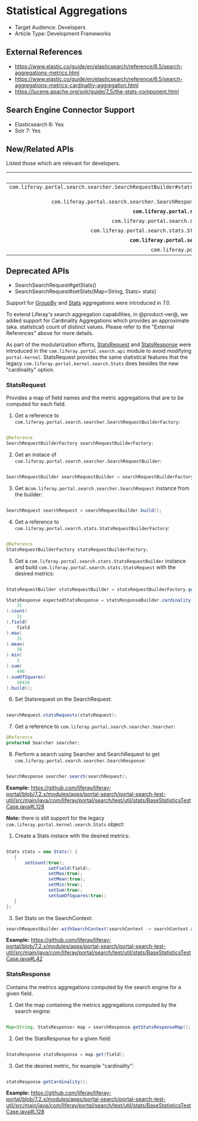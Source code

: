 # Statistical Aggregations

* Target Audience: Developers
* Article Type: Development Frameworks

## External References

* https://www.elastic.co/guide/en/elasticsearch/reference/6.5/search-aggregations-metrics.html
* https://www.elastic.co/guide/en/elasticsearch/reference/6.5/search-aggregations-metrics-cardinality-aggregation.html
* https://lucene.apache.org/solr/guide/7_5/the-stats-component.html

## Search Engine Connector Support
* Elasticsearch 6: Yes
* Solr 7: Yes

## New/Related APIs

Listed those which are relevant for developers.
 
API (FQCN) | Provided by Artifact |
---------: | :------------------: |
`com.liferay.portal.search.searcher.SearchRequestBuilder#statsRequests(StatsRequest... statsRequests)` | com.liferay.portal.search.api
`com.liferay.portal.search.searcher.SearchResponse#getStatsResponseMap()` | com.liferay.portal.search.api
**`com.liferay.portal.search.stats.StatsRequest`** |	com.liferay.portal.search.api
`com.liferay.portal.search.stats.StatsRequestBuilder` |	com.liferay.portal.search.api
`com.liferay.portal.search.stats.StatsRequestBuilderFactory` |	com.liferay.portal.search.api
**`com.liferay.portal.search.stats.StatsResponse`** |	com.liferay.portal.search.api
`com.liferay.portal.kernel.search.Stats` | portal-kernel

## Deprecated APIs
* SearchSearchRequest#getStats()
* SearchSearchRequest#setStats(Map<String, Stats> stats)


Support for [GroupBy](https://github.com/liferay/liferay-portal/blob/7.2.x/portal-kernel/src/com/liferay/portal/kernel/search/GroupBy.java) and [Stats](https://github.com/liferay/liferay-portal/blob/7.2.x/portal-kernel/src/com/liferay/portal/kernel/search/Stats.java) aggregations were introduced in 7.0.

To extend Liferay's search aggregation capabilities, in @product-ver@, we added support for Cardinality Aggregations which provides an approximate (aka. statistical) count of distinct values. Please refer to the "External References" above for more details.

As part of the modularization efforts, [StatsRequest](https://github.com/liferay/liferay-portal/blob/7.2.x/modules/apps/portal-search/portal-search-api/src/main/java/com/liferay/portal/search/stats/StatsRequest.java) and [StatsResponse](https://github.com/liferay/liferay-portal/blob/7.2.x/modules/apps/portal-search/portal-search-api/src/main/java/com/liferay/portal/search/stats/StatsResponse.java) were introduced in the `com.liferay.portal.search.api` module to avoid modifying `portal-kernel`. StatsRequest provides the same statistical features that the legacy `com.liferay.portal.kernel.search.Stats` does besides the new "cardinality" option.

### StatsRequest

Provides a map of field names and the metric aggregations that are to be computed for each field.

1. Get a reference to `com.liferay.portal.search.searcher.SearchRequestBuilderFactory`:
```java

@Reference
SearchRequestBuilderFactory searchRequestBuilderFactory;
```
2. Get an instace of `com.liferay.portal.search.searcher.SearchRequestBuilder`:
```java

SearchRequestBuilder searchRequestBuilder = searchRequestBuilderFactory.getSearchRequestBuilder();
```
3. Get a`com.liferay.portal.search.searcher.SearchRequest` instance from the builder:
```java

SearchRequest searchRequest = searchRequestBuilder.build();
```
4. Get a reference to `com.liferay.portal.search.stats.StatsRequestBuilderFactory`:
```java

@Reference
StatsRequestBuilderFactory statsRequestBuilderFactory;
```
5. Get a `com.liferay.portal.search.stats.StatsRequestBuilder` instance and build `com.liferay.portal.search.stats.StatsRequest` with the desired metrics:
```java

StatsRequestBuilder statsRequestBuilder = statsRequestBuilderFactory.getStatsRequestBuilder();

StatsResponse expectedStatsResponse = statsResponseBuilder.cardinality(
    31
).count(
    31
).field(
    field
).max(
    31
).mean(
    16
).min(
    1
).sum(
    496
).sumOfSquares(
    10416
).build();
```
6. Set Statsrequest on the SearchRequest:
```java

searchRequest.statsRequests(statsRequest);
```
7. Get a reference to `com.liferay.portal.search.searcher.Searcher`:
```java
@Reference
protected Searcher searcher;
```
8. Perform a search using Searcher and SearchRequest to get `com.liferay.portal.search.searcher.SearchResponse`:
```java

SearchResponse searcher.search(searchRequest);
```

**Example:** https://github.com/liferay/liferay-portal/blob/7.2.x/modules/apps/portal-search/portal-search-test-util/src/main/java/com/liferay/portal/search/test/util/stats/BaseStatisticsTestCase.java#L128

**Note:** there is still support for the legacy `com.liferay.portal.kernel.search.Stats` object:

1. Create a Stats instace with the desired metrics:
```java

Stats stats = new Stats() {
   {
       setCount(true);
    			setField(field);
    			setMax(true);
    			setMean(true);
    			setMin(true);
    			setSum(true);
    			setSumOfSquares(true);
   }
};
```
3. Set Stats on the SearchContext:
```java
searchRequestBuilder.withSearchContext(searchContext -> searchContext.addStats(stats));
```

**Example:** https://github.com/liferay/liferay-portal/blob/7.2.x/modules/apps/portal-search/portal-search-test-util/src/main/java/com/liferay/portal/search/test/util/stats/BaseStatisticsTestCase.java#L42

### StatsResponse

Contains the metrics aggregations computed by the search engine for a given field.

1. Get the map containing the metrics aggregations computed by the search engine:
```java

Map<String, StatsResponse> map = searchResponse.getStatsResponseMap();
```
2. Get the StatsResponse for a given field:
```java

StatsResponse statsResponse = map.get(field);
```
3. Get the desired metric, for example "cardinality":
```java

statsResponse.getCardinality();
```

**Example:** https://github.com/liferay/liferay-portal/blob/7.2.x/modules/apps/portal-search/portal-search-test-util/src/main/java/com/liferay/portal/search/test/util/stats/BaseStatisticsTestCase.java#L128
